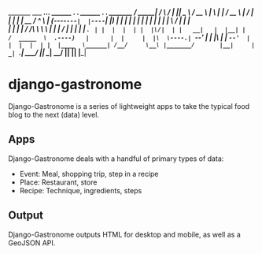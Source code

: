   _______      ___           _______.___________..______        ______   .__   __.   ______   .___  ___.  _______ 
 /  _____|    /   \         /       |           ||   _  \      /  __  \  |  \ |  |  /  __  \  |   \/   | |   ____|
|  |  __     /  ^  \       |   (----`---|  |----`|  |_)  |    |  |  |  | |   \|  | |  |  |  | |  \  /  | |  |__   
|  | |_ |   /  /_\  \       \   \       |  |     |      /     |  |  |  | |  . `  | |  |  |  | |  |\/|  | |   __|  
|  |__| |  /  _____  \  .----)   |      |  |     |  |\  \----.|  `--'  | |  |\   | |  `--'  | |  |  |  | |  |____ 
 \______| /__/     \__\ |_______/       |__|     | _| `._____| \______/  |__| \__|  \______/  |__|  |__| |_______|
                                                                                                                  

# django-gastronome

Django-Gastronome is a series of lightweight apps to take the typical food blog to the next (data) level.

## Apps
Django-Gastronome deals with a handful of primary types of data:
* Event: Meal, shopping trip, step in a recipe
* Place: Restaurant, store
* Recipe: Technique, ingredients, steps

## Output
Django-Gastronome outputs HTML for desktop and mobile, as well as a GeoJSON API.

